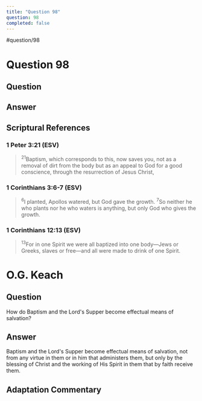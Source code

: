 ```yaml
---
title: "Question 98"
question: 98
completed: false
---
```

#question/98
# Question 98

## Question


## Answer


## Scriptural References
### 1 Peter 3:21 (ESV)
> <sup>21</sup>Baptism, which corresponds to this, now saves you, not as a removal of dirt from the body but as an appeal to God for a good conscience, through the resurrection of Jesus Christ,

### 1 Corinthians 3:6-7 (ESV)
> <sup>6</sup>I planted, Apollos watered, but God gave the growth.
> <sup>7</sup>So neither he who plants nor he who waters is anything, but only God who gives the growth.

### 1 Corinthians 12:13 (ESV)
> <sup>13</sup>For in one Spirit we were all baptized into one body—Jews or Greeks, slaves or free—and all were made to drink of one Spirit.

# O.G. Keach
## Question
How do Baptism and the Lord's Supper become effectual means of salvation?

## Answer
Baptism and the Lord's Supper become effectual means of salvation, not from any virtue in them or in him that administers them, but only by the blessing of Christ and the working of His Spirit in them that by faith receive them.

## Adaptation Commentary
